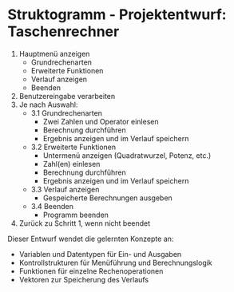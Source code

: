 # Struktogramm - Projektentwurf: Taschenrechner

1. Hauptmenü anzeigen
   - Grundrechenarten
   - Erweiterte Funktionen
   - Verlauf anzeigen
   - Beenden
2. Benutzereingabe verarbeiten
3. Je nach Auswahl:
   - 3.1 Grundrechenarten
       - Zwei Zahlen und Operator einlesen
       - Berechnung durchführen
       - Ergebnis anzeigen und im Verlauf speichern
   - 3.2 Erweiterte Funktionen
       - Untermenü anzeigen (Quadratwurzel, Potenz, etc.)
       - Zahl(en) einlesen
       - Berechnung durchführen
       - Ergebnis anzeigen und im Verlauf speichern
   - 3.3 Verlauf anzeigen
       - Gespeicherte Berechnungen ausgeben
   - 3.4 Beenden
       - Programm beenden
4. Zurück zu Schritt 1, wenn nicht beendet

Dieser Entwurf wendet die gelernten Konzepte an:

- Variablen und Datentypen für Ein- und Ausgaben
- Kontrollstrukturen für Menüführung und Berechnungslogik
- Funktionen für einzelne Rechenoperationen
- Vektoren zur Speicherung des Verlaufs
